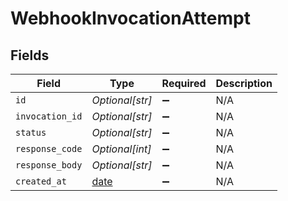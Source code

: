 # WebhookInvocationAttempt


## Fields

| Field                                                                | Type                                                                 | Required                                                             | Description                                                          |
| -------------------------------------------------------------------- | -------------------------------------------------------------------- | -------------------------------------------------------------------- | -------------------------------------------------------------------- |
| `id`                                                                 | *Optional[str]*                                                      | :heavy_minus_sign:                                                   | N/A                                                                  |
| `invocation_id`                                                      | *Optional[str]*                                                      | :heavy_minus_sign:                                                   | N/A                                                                  |
| `status`                                                             | *Optional[str]*                                                      | :heavy_minus_sign:                                                   | N/A                                                                  |
| `response_code`                                                      | *Optional[int]*                                                      | :heavy_minus_sign:                                                   | N/A                                                                  |
| `response_body`                                                      | *Optional[str]*                                                      | :heavy_minus_sign:                                                   | N/A                                                                  |
| `created_at`                                                         | [date](https://docs.python.org/3/library/datetime.html#date-objects) | :heavy_minus_sign:                                                   | N/A                                                                  |